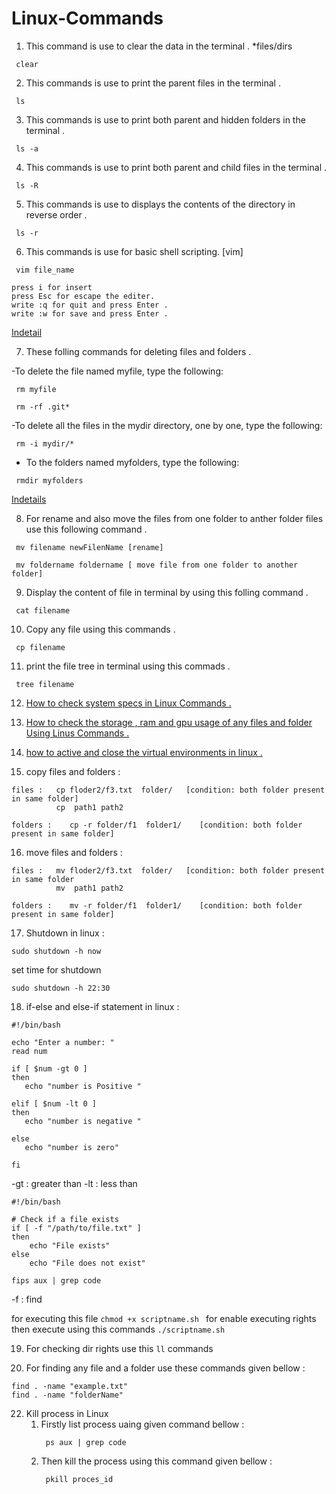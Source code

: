 # Linux-Commands

1. This command is use to clear the data in the terminal .                                                                        *files/dirs

```@ruby
 clear
```

2. This commands is use to print the parent files in the terminal .

```@ruby
 ls
```

3. This commands is use to print both parent and  hidden folders in the terminal .

```@ruby
 ls -a
```

4. This commands is use to print both parent and child files in the terminal . 

```@ruby
 ls -R
```

5. This commands is use to displays the contents of the directory in reverse order .

```@ruby
 ls -r
```
6. This commands is use for basic shell scripting. [vim]

```@ruby
 vim file_name 

press i for insert 
press Esc for escape the editer.
write :q for quit and press Enter .
write :w for save and press Enter .
```
[Indetail](https://www.educba.com/vim-command-in-linux/)

7. These folling commands for deleting files and folders .

-To delete the file named myfile, type the following:

```@ruby
 rm myfile
 
 rm -rf .git*
```
-To delete all the files in the mydir directory, one by one, type the following:

```@ruby
 rm -i mydir/*
```
- To the folders named myfolders, type the following:

```@ruby
 rmdir myfolders
```
[Indetails](https://www.hostinger.in/tutorials/how-to-remove-files-and-folders-using-linux-command-line/#:~:text=Folders%20in%20Linux%3F-,How%20to%20Remove%20a%20Directory%20in%20Linux,to%20remove%20non%2Dempty%20directories.)

8. For rename and also move the files from one folder to anther folder files use this following  command .

```@ruby
 mv filename newFilenName [rename]

 mv foldername foldername [ move file from one folder to another folder]
```
9. Display the content of file in terminal by using this  folling command .

```@ruby
 cat filename 
```

10. Copy any file using this commands .

```@ruby
 cp filename
```

11. print the file tree in terminal using this commads . 

```@ruby
 tree filename
```
12. [ How to check system specs in Linux Commands . ](https://github.com/VaibhavDabral11/linux-specs-check/blob/main/README.md) 

13. [How to check the storage , ram and gpu usage of any files and folder Using Linus Commands . ](https://github.com/VaibhavDabral11/Linus-Folder-Storage/blob/main/README.md) 

14. [how to active and close the virtual environments in linux .](https://github.com/VaibhavDabral11/linux1/blob/main/README.md)

15. copy files and folders :
```@ruby
files :   cp floder2/f3.txt  folder/   [condition: both folder present in same folder]   
          cp  path1 path2
```
```@ruby
folders :    cp -r folder/f1  folder1/    [condition: both folder present in same folder]
```
16. move files and folders :
```@ruby
files :   mv floder2/f3.txt  folder/   [condition: both folder present in same folder    
          mv  path1 path2
```
```@ruby
folders :    mv -r folder/f1  folder1/    [condition: both folder present in same folder]
```

17. Shutdown in linux :

```@ruby
sudo shutdown -h now
```
   set time for shutdown 

```@ruby
sudo shutdown -h 22:30
```
18.  if-else and else-if statement in linux :

```@ruby
#!/bin/bash

echo "Enter a number: "
read num 

if [ $num -gt 0 ]
then   
   echo "number is Positive "

elif [ $num -lt 0 ]
then 
   echo "number is negative "

else 
   echo "number is zero"

fi   
```
-gt : greater than
-lt : less than
```@ruby
#!/bin/bash

# Check if a file exists
if [ -f "/path/to/file.txt" ]
then
    echo "File exists"
else
    echo "File does not exist"

fips aux | grep code
```
-f : find

for executing this file ```chmod +x scriptname.sh ``` for enable executing rights 
then execute using this commands ``` ./scriptname.sh ```

19. For checking dir rights use this ``` ll ``` commands 
 
21. For finding any file and a folder use these commands given bellow :
```
find . -name "example.txt" 
find . -name "folderName"
```
22. Kill process in Linux
    1. Firstly list process uaing given command bellow :
       ```@ruby
        ps aux | grep code
       ```
    2. Then kill the process using this command given bellow :
       ```@ruby
        pkill proces_id
       ```

       

    
